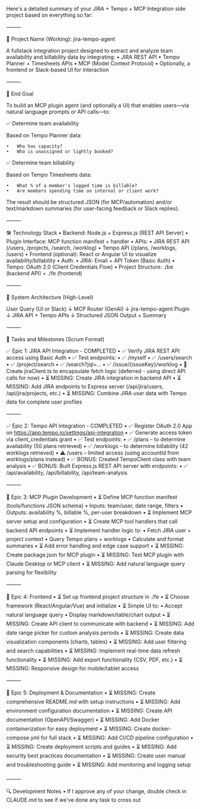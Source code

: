 Here's a detailed summary of your JIRA + Tempo + MCP Integration side project based on everything so far:

⸻

🧩 Project Name (Working): jira-tempo-agent

A fullstack integration project designed to extract and analyze team availability and billability data by integrating:
	•	JIRA REST API
	•	Tempo Planner + Timesheets APIs
	•	MCP (Model Context Protocol)
	•	Optionally, a frontend or Slack-based UI for interaction

⸻

🎯 End Goal

To build an MCP plugin agent (and optionally a UI) that enables users—via natural language prompts or API calls—to:

✅ Determine team availability

Based on Tempo Planner data:

	•	Who has capacity?
	•	Who is unassigned or lightly booked?

✅ Determine team billability

Based on Tempo Timesheets data:

	•	What % of a member's logged time is billable?
	•	Are members spending time on internal or client work?

The result should be structured JSON (for MCP/automation) and/or text/markdown summaries (for user-facing feedback or Slack replies).

⸻

🛠️ Technology Stack
	•	Backend: Node.js + Express.js (REST API Server)
	•	Plugin Interface: MCP function manifest + handler
	•	APIs:
	•	JIRA REST API (/users, /projects, /search, /worklog)
	•	Tempo API (/plans, /worklogs, /users)
	•	Frontend (optional): React or Angular UI to visualize availability/billability
	•	Auth:
	•	JIRA: Email + API Token (Basic Auth)
	•	Tempo: OAuth 2.0 (Client Credentials Flow)
	•	Project Structure: ./be (backend API) + ./fe (frontend)

⸻

📐 System Architecture (High-Level)

User Query (UI or Slack)
        ↓
  MCP Router (GenAI)
        ↓
jira-tempo-agent Plugin
        ↓
JIRA API + Tempo APIs
        ↓
Structured JSON Output + Summary


⸻

🧱 Tasks and Milestones (Scrum Format)

✅ Epic 1: JIRA API Integration - COMPLETED
	•	✅ Verify JIRA REST API access using Basic Auth
	•	✅ Test endpoints:
	•	✅ /myself
	•	✅ /users/search
	•	✅ /project/search
	•	✅ /search?jql=...
	•	✅ /issue/{issueKey}/worklog
	•	🔄 Create jiraClient.ts to encapsulate fetch logic (deferred - using direct API calls for now)
	•	⏳ MISSING: Create JIRA integration in backend API
	•	⏳ MISSING: Add JIRA endpoints to Express server (/api/jira/users, /api/jira/projects, etc.)
	•	⏳ MISSING: Combine JIRA user data with Tempo data for complete user profiles

⸻

✅ Epic 2: Tempo API Integration - COMPLETED
	• ✅ Register OAuth 2.0 App on https://app.tempo.io/settings/api-integration
	•	✅ Generate access token via client_credentials grant
	•	✅ Test endpoints:
	•	✅ /plans – to determine availability (50 plans retrieved)
	•	✅ /worklogs – to determine billability (42 worklogs retrieved)
	•	⚠️ /users – limited access (using accountId from worklogs/plans instead)
	•	✅ BONUS: Created TempoClient class with team analysis
	•	✅ BONUS: Built Express.js REST API server with endpoints:
	•	✅ /api/availability, /api/billability, /api/team-analysis

⸻

🧱 Epic 3: MCP Plugin Development
	•	⏳ Define MCP function manifest (tools/functions JSON schema)
	•	Inputs: team/user, date range, filters
	•	Outputs: availability %, billable %, per-user breakdown
	•	⏳ Implement MCP server setup and configuration
	•	⏳ Create MCP tool handlers that call backend API endpoints
	•	⏳ Implement handler logic to:
	•	Fetch JIRA user + project context
	•	Query Tempo plans + worklogs
	•	Calculate and format summaries
	•	⏳ Add error handling and edge case support
	•	⏳ MISSING: Create package.json for MCP plugin
	•	⏳ MISSING: Test MCP plugin with Claude Desktop or MCP client
	•	⏳ MISSING: Add natural language query parsing for flexibility

⸻

🧱 Epic 4: Frontend
	•	⏳ Set up frontend project structure in ./fe
	•	⏳ Choose framework (React/Angular/Vue) and initialize
	•	⏳ Simple UI to:
	•	Accept natural language query
	•	Display markdown/table/chart output
	•	⏳ MISSING: Create API client to communicate with backend
	•	⏳ MISSING: Add date range picker for custom analysis periods
	•	⏳ MISSING: Create data visualization components (charts, tables)
	•	⏳ MISSING: Add user filtering and search capabilities
	•	⏳ MISSING: Implement real-time data refresh functionality
	•	⏳ MISSING: Add export functionality (CSV, PDF, etc.)
	•	⏳ MISSING: Responsive design for mobile/tablet access

⸻

🧱 Epic 5: Deployment & Documentation
	•	⏳ MISSING: Create comprehensive README.md with setup instructions
	•	⏳ MISSING: Add environment configuration documentation
	•	⏳ MISSING: Create API documentation (OpenAPI/Swagger)
	•	⏳ MISSING: Add Docker containerization for easy deployment
	•	⏳ MISSING: Create docker-compose.yml for full stack
	•	⏳ MISSING: Add CI/CD pipeline configuration
	•	⏳ MISSING: Create deployment scripts and guides
	•	⏳ MISSING: Add security best practices documentation
	•	⏳ MISSING: Create user manual and troubleshooting guide
	•	⏳ MISSING: Add monitoring and logging setup

⸻

🔍 Development Notes
	• If I approve any of your change, double check in CLAUDE.md to see if we've done any task to cross out